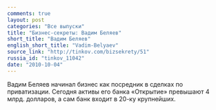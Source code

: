 ```yaml
---
comments: true
layout: post
categories: "Все выпуски"
title: "Бизнес-секреты: Вадим Беляев"
short_title: "Вадим Беляев"
english_short_title: "Vadim-Belyaev"
source_link: "http://tinkov.com/bizsekrety/51"
russia_id: "tinkov_11042"
date: "2010-10-04"
---
```

Вадим Беляев начинал бизнес как посредник в сделках по приватизации. Сегодня активы его банка «Открытие» превышают 4 млрд. долларов, а сам банк входит в 20-ку крупнейших.
